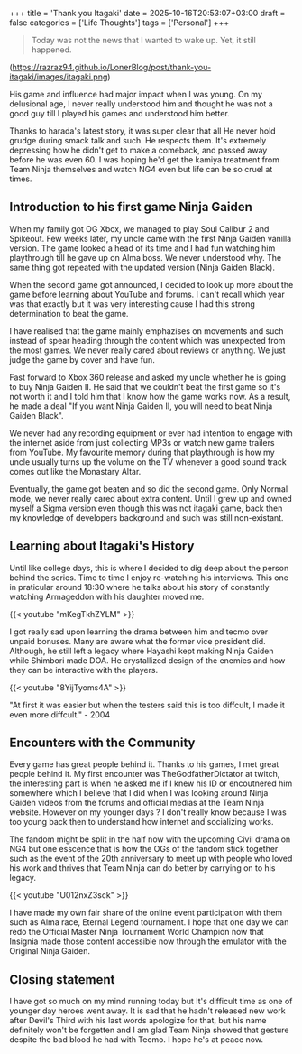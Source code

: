 +++
title = 'Thank you Itagaki'
date = 2025-10-16T20:53:07+03:00
draft = false
categories = ['Life Thoughts']
tags = ['Personal']
+++
> Today was not the news that I wanted to wake up. Yet, it still happened.
<!--more-->

(https://razraz94.github.io/LonerBlog/post/thank-you-itagaki/images/itagaki.png)

His game and influence had major impact when I was young. On my delusional age, I never really understood him and thought he was not a good guy till I played his games and understood him better.

Thanks to harada's latest story, it was super clear that all He never hold grudge during smack talk and such. He respects them. It's extremely depressing how he didn't get to make a comeback, and passed away before he was even 60. I was hoping he'd get the kamiya treatment from Team Ninja themselves and watch NG4 even but life can be so cruel at times.

## Introduction to his first game Ninja Gaiden

When my family got OG Xbox, we managed to play Soul Calibur 2 and Spikeout. Few weeks later, my uncle came with the first Ninja Gaiden vanilla version. The game looked a head of its time and I had fun watching him playthrough till he gave up on Alma boss. We never understood why. The same thing got repeated with the updated version (Ninja Gaiden Black).

When the second game got announced, I decided to look up more about the game before learning about YouTube and forums. I can't recall which year was that exactly but it was very interesting cause I had this strong determination to beat the game.

I have realised that the game mainly emphazises on movements and such instead of spear heading through the content which was unexpected from the most games. We never really cared about reviews or anything. We just judge the game by cover and have fun.

Fast forward to Xbox 360 release and asked my uncle whether he is going to buy Ninja Gaiden II. He said that we couldn't beat the first game so it's not worth it and I told him that I know how the game works now. As a result, he made a deal "If you want Ninja Gaiden II, you will need to beat Ninja Gaiden Black".

We never had any recording equipment or ever had intention to engage with the internet aside from just collecting MP3s or watch new game trailers from YouTube. My favourite memory during that playthrough is how my uncle usually turns up the volume on the TV whenever a good sound track comes out like the Monastary Altar.

Eventually, the game got beaten and so did the second game. Only Normal mode, we never really cared about extra content. Until I grew up and owned myself a Sigma version even though this was not itagaki game, back then my knowledge of developers background and such was still non-existant.

## Learning about Itagaki's History

Until like college days, this is where I decided to dig deep about the person behind the series. Time to time I enjoy re-watching his interviews. This one in praticular around 18:30 where he talks about his story of constantly watching Armageddon with his daughter moved me.

{{< youtube "mKegTkhZYLM" >}}

I got really sad upon learning the drama between him and tecmo over unpaid bonuses. Many are aware what the former vice president did. Although, he still left a legacy where Hayashi kept making Ninja Gaiden while Shimbori made DOA. He crystallized design of the enemies and how they can be interactive with the players.

{{< youtube "8YijTyoms4A" >}}

"At first it was easier but when the testers said this is too diffcult, I made it even more diffcult." - 2004

## Encounters with the Community

Every game has great people behind it. Thanks to his games, I met great people behind it. My first encounter was TheGodfatherDictator at twitch, the interesting part is when he asked me if I knew his ID or encoutnered him somewhere which I believe that I did when I was looking around Ninja Gaiden videos from the forums and official medias at the Team Ninja website. However on my younger days ? I don't really know because I was too young back then to understand how internet and socializing works.

The fandom might be split in the half now with the upcoming Civil drama on NG4 but one esscence that is how the OGs of the fandom stick together such as the event of the 20th anniversary to meet up with people who loved his work and thrives that Team Ninja can do better by carrying on to his legacy.

{{< youtube "U012nxZ3sck" >}}

I have made my own fair share of the online event participation with them such as Alma race, Eternal Legend tournament. I hope that one day we can redo the Official Master Ninja Tournament World Champion now that Insignia made those content accessible now through the emulator with the Original Ninja Gaiden.


## Closing statement

I have got so much on my mind running today but It's difficult time as one of younger day heroes went away. It is sad that he hadn't released new work after Devil's Third with his last words apologize for that, but his name definitely won't be forgetten and I am glad Team Ninja showed that gesture despite the bad blood he had with Tecmo. I hope he's at peace now. 
